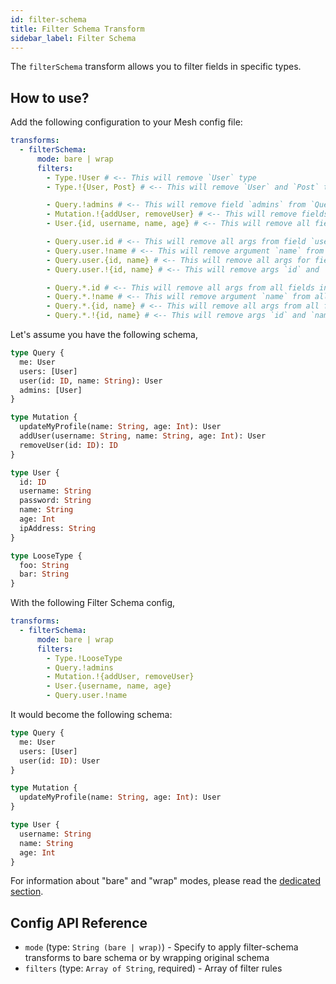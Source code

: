 ```yaml
---
id: filter-schema
title: Filter Schema Transform
sidebar_label: Filter Schema
---
```


The `filterSchema` transform allows you to filter fields in specific types.

<PackageInstall packages="@graphql-mesh/transform-filter-schema" />

## How to use?

Add the following configuration to your Mesh config file:

```yaml
transforms:
  - filterSchema:
      mode: bare | wrap
      filters:
        - Type.!User # <-- This will remove `User` type
        - Type.!{User, Post} # <-- This will remove `User` and `Post` types

        - Query.!admins # <-- This will remove field `admins` from `Query` type
        - Mutation.!{addUser, removeUser} # <-- This will remove fields `addUser` and `removeUser` from `Mutation` type
        - User.{id, username, name, age} # <-- This will remove all fields, from User type, except `id`, `username`, `name` and `age`

        - Query.user.id # <-- This will remove all args from field `user`, in Query type, except `id` only
        - Query.user.!name # <-- This will remove argument `name` from field `user`, in Query type
        - Query.user.{id, name} # <-- This will remove all args for field `user`, in Query type, except `id` and `name`
        - Query.user.!{id, name} # <-- This will remove args `id` and `name` from field `user`, in Query type

        - Query.*.id # <-- This will remove all args from all fields in Query type, except `id` only
        - Query.*.!name # <-- This will remove argument `name` from all fields in Query type
        - Query.*.{id, name} # <-- This will remove all args from all fields in Query type, except `id` and `name`
        - Query.*.!{id, name} # <-- This will remove args `id` and `name` from all fields in Query type
```

Let's assume you have the following schema,

```graphql
type Query {
  me: User
  users: [User]
  user(id: ID, name: String): User
  admins: [User]
}

type Mutation {
  updateMyProfile(name: String, age: Int): User
  addUser(username: String, name: String, age: Int): User
  removeUser(id: ID): ID
}

type User {
  id: ID
  username: String
  password: String
  name: String
  age: Int
  ipAddress: String
}

type LooseType {
  foo: String
  bar: String
}
```

With the following Filter Schema config,

```yaml
transforms:
  - filterSchema:
      mode: bare | wrap
      filters:
        - Type.!LooseType
        - Query.!admins
        - Mutation.!{addUser, removeUser}
        - User.{username, name, age}
        - Query.user.!name
```

It would become the following schema:

```graphql
type Query {
  me: User
  users: [User]
  user(id: ID): User
}

type Mutation {
  updateMyProfile(name: String, age: Int): User
}

type User {
  username: String
  name: String
  age: Int
}
```
<InlineAlert variant="info" slots="text"/>

For information about "bare" and "wrap" modes, please read the [dedicated section](transforms-introduction.md#two-different-modes).

## Config API Reference

-  `mode` (type: `String (bare | wrap)`) - Specify to apply filter-schema transforms to bare schema or by wrapping original schema
-  `filters` (type: `Array of String`, required) - Array of filter rules
